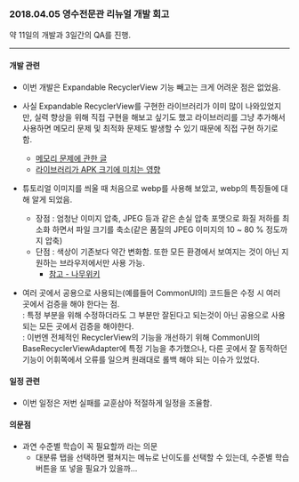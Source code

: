 ### 2018.04.05 영수전문관 리뉴얼 개발 회고

약 11일의 개발과 3일간의 QA를 진행. 

---

#### 개발 관련

- 이번 개발은 Expandable RecyclerView 기능 빼고는 크게 어려운 점은 없었음.
- 사실 Expandable RecyclerView를 구현한 라이브러리가 이미 많이 나와있었지만, 실력 향상을 위해 직접 구현을 해보고 싶기도 했고 라이브러리를 그냥 추가해서 사용하면 메모리 문제 및 최적화 문제도 발생할 수 있기 때문에 직접 구현 하기로 함.

    * [메모리 문제에 관한 글](https://developer.android.com/topic/performance/memory.html#remove)
    * [라이브러리가 APK 크기에 미치는 영향](https://developer.android.com/topic/performance/reduce-apk-size.html#reduce-resources)


- 튜토리얼 이미지를 씌울 때 처음으로 webp를 사용해 보았고, webp의 특징들에 대해 알게 되었음.
    - 장점 : 엄청난 이미지 압축, JPEG 등과 같은 손실 압축 포맷으로 화질 저하를 최소화 하면서 파일 크기를 축소(같은 품질의 JPEG 이미지의 10 ~ 80 % 정도까지 압축)
    - 단점 : 색상이 기존보다 약간 변화함. 또한 모든 환경에서 보여지는 것이 아닌 지원하는 브라우저에서만 사용 가능.
        * [참고 - 나무위키](https://namu.wiki/w/WebP)

- 여러 곳에서 공용으로 사용되는(예를들어 CommonUI의) 코드들은 수정 시 여러 곳에서 검증을 해야 한다는 점.</br>
 : 특정 부분을 위해 수정하더라도 그 부분만 잘된다고 되는것이 아닌 공용으로 사용되는 모든 곳에서 검증을 해야한다.</br>
 : 이번엔 전체적인 RecyclerView의 기능을 개선하기 위해 CommonUI의 BaseRecyclerViewAdapter에 특정 기능을 추가했으나, 다른 곳에서 잘 동작하던 기능이 어휘쪽에서 오류를 일으켜 원래대로 롤백 해야 되는 이슈가 있었다.


#### 일정 관련

- 이번 일정은 저번 실패를 교훈삼아 적절하게 일정을 조율함.


#### 의문점

- 과연 수준별 학습이 꼭 필요할까 라는 의문
    - 대분류 탭을 선택하면 펼쳐지는 메뉴로 난이도를 선택할 수 있는데, 수준별 학습 버튼을 또 넣을 필요가 있을까...
